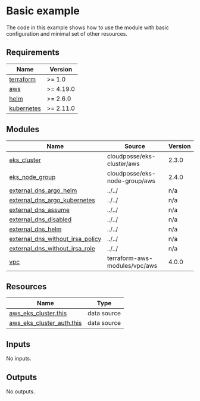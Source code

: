 # Basic example

The code in this example shows how to use the module with basic configuration and minimal set of other resources.

<!-- BEGINNING OF PRE-COMMIT-TERRAFORM DOCS HOOK -->
## Requirements

| Name | Version |
|------|---------|
| <a name="requirement_terraform"></a> [terraform](#requirement\_terraform) | >= 1.0 |
| <a name="requirement_aws"></a> [aws](#requirement\_aws) | >= 4.19.0 |
| <a name="requirement_helm"></a> [helm](#requirement\_helm) | >= 2.6.0 |
| <a name="requirement_kubernetes"></a> [kubernetes](#requirement\_kubernetes) | >= 2.11.0 |

## Modules

| Name | Source | Version |
|------|--------|---------|
| <a name="module_eks_cluster"></a> [eks\_cluster](#module\_eks\_cluster) | cloudposse/eks-cluster/aws | 2.3.0 |
| <a name="module_eks_node_group"></a> [eks\_node\_group](#module\_eks\_node\_group) | cloudposse/eks-node-group/aws | 2.4.0 |
| <a name="module_external_dns_argo_helm"></a> [external\_dns\_argo\_helm](#module\_external\_dns\_argo\_helm) | ../../ | n/a |
| <a name="module_external_dns_argo_kubernetes"></a> [external\_dns\_argo\_kubernetes](#module\_external\_dns\_argo\_kubernetes) | ../../ | n/a |
| <a name="module_external_dns_assume"></a> [external\_dns\_assume](#module\_external\_dns\_assume) | ../../ | n/a |
| <a name="module_external_dns_disabled"></a> [external\_dns\_disabled](#module\_external\_dns\_disabled) | ../../ | n/a |
| <a name="module_external_dns_helm"></a> [external\_dns\_helm](#module\_external\_dns\_helm) | ../../ | n/a |
| <a name="module_external_dns_without_irsa_policy"></a> [external\_dns\_without\_irsa\_policy](#module\_external\_dns\_without\_irsa\_policy) | ../../ | n/a |
| <a name="module_external_dns_without_irsa_role"></a> [external\_dns\_without\_irsa\_role](#module\_external\_dns\_without\_irsa\_role) | ../../ | n/a |
| <a name="module_vpc"></a> [vpc](#module\_vpc) | terraform-aws-modules/vpc/aws | 4.0.0 |

## Resources

| Name | Type |
|------|------|
| [aws_eks_cluster.this](https://registry.terraform.io/providers/hashicorp/aws/latest/docs/data-sources/eks_cluster) | data source |
| [aws_eks_cluster_auth.this](https://registry.terraform.io/providers/hashicorp/aws/latest/docs/data-sources/eks_cluster_auth) | data source |

## Inputs

No inputs.

## Outputs

No outputs.
<!-- END OF PRE-COMMIT-TERRAFORM DOCS HOOK -->
